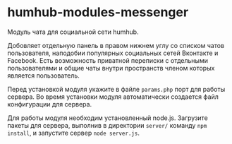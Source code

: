 ﻿# humhub-modules-messenger
Модуль чата для социальной сети humhub.

Добовляет отдельную панель в правом нижнем углу со списком чатов пользователя, наподобии популярных социальных сетей Вконтакте и Facebook. Есть возможность приватной переписки с отдельными пользователями и общие чаты внутри пространств членом которых является пользователь.

Перед установкой модуля укажите в файле ``params.php`` порт для работы сервера. Во время установки модуля автоматически создается файл конфигурации для сервера.

Для работы модуля необходим установленный node.js. Загрузите пакеты для сервера, выполнив в директории ``server/`` команду ``npm install``, и запустите сервер ``node server.js``.
